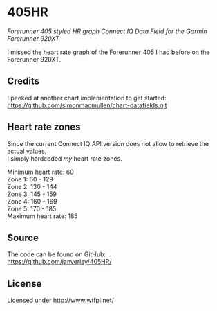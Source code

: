 # 405HR
_Forerunner 405 styled HR graph Connect IQ Data Field for the Garmin Forerunner 920XT_

I missed the heart rate graph of the Forerunner 405 I had before on the Forerunner 920XT.

## Credits
I peeked at another chart implementation to get started:  
https://github.com/simonmacmullen/chart-datafields.git

## Heart rate zones
Since the current Connect IQ API version does not allow to retrieve the actual values,  
I simply hardcoded _my_ heart rate zones.

Minimum heart rate: 60  
Zone 1: 60 - 129  
Zone 2: 130 - 144  
Zone 3: 145 - 159  
Zone 4: 160 - 169  
Zone 5: 170 - 185  
Maximum heart rate: 185  

## Source
The code can be found on GitHub:  
https://github.com/janverley/405HR/

## License

Licensed under http://www.wtfpl.net/
